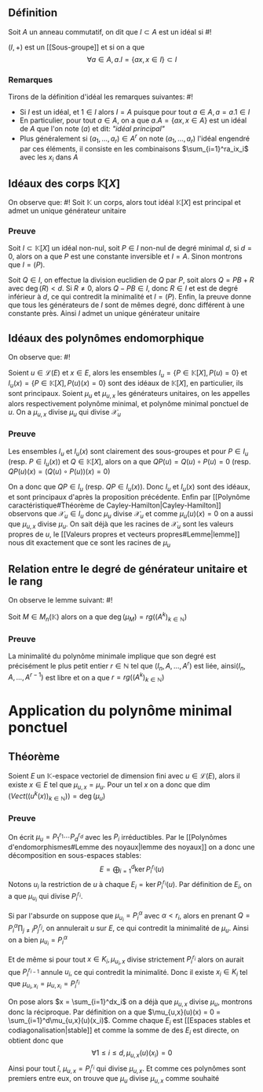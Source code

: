 ## Définition
Soit $A$ un anneau commutatif, on dit que $I \subset A$ est un idéal si #!

$(I, +)$ est un [[Sous-groupe]] et si on a que $$\forall a \in A, a.I = \{ax,x \in I\} \subset I$$
<!--ID: 1715537862433-->


### Remarques
Tirons de la définition d'idéal les remarques suivantes: #!

- Si $I$ est un idéal, et $1 \in I$ alors $I = A$ puisque pour tout $a \in A, a = a.1 \in I$
- En particulier, pour tout $a \in A$, on a que $a.A =\{ax, x \in A\}$ est un idéal de $A$ que l'on note $(a)$ et dit: *"idéal principal"* 
- Plus généralement si $(a_1, \dots, a_r) \in A^r$ on note $(a_1, \dots, a_r)$ l'idéal engendré par ces éléments, il consiste en les combinaisons $\sum_{i=1}^ra_ix_i$ avec les $x_i$ dans $A$
<!--ID: 1715537862435-->


## Idéaux des corps $\mathbb K[X]$
On observe que: #!
Soit $\mathbb K$ un corps, alors tout idéal $\mathbb K[X]$ est principal et admet un unique générateur unitaire
<!--ID: 1715537862436-->


### Preuve
Soit $I\subset \mathbb K[X]$ un idéal non-nul, soit $P \in I$ non-nul de degré minimal $d$, si $d=0$, alors on a que $P$ est une constante inversible et $I =A$. Sinon montrons que $I= (P)$.

Soit $Q \in I$, on effectue la division euclidien de $Q$ par $P$, soit alors $Q = PB +R$ avec $\deg(R) <d$.
Si $R \not = 0$, alors $Q-PB \in I$, donc $R \in I$ et est de degré inférieur à $d$, ce qui contredit la minimalité et $I = (P)$.
Enfin, la preuve donne que tous les générateurs de $I$ sont de mêmes degré, donc différent à une constante près. Ainsi $I$ admet un unique générateur unitaire

## Idéaux des polynômes endomorphique
On observe que: #!

Soient $u \in \mathcal L(E)$ et $x \in E$, alors les ensembles $I_u = \{P \in \mathbb K[X], P(u) = 0\}$ et $I_u(x) = \{P \in \mathbb K[X], P(u)(x) = 0\}$ sont des idéaux de $\mathbb K[X]$, en particulier, ils sont principaux. Soient $\mu_u$ et $\mu_{u,x}$ les générateurs unitaires, on les appelles alors respectivement polynôme minimal, et polynôme minimal ponctuel de $u$. On a $\mu_{u,x}$ divise $\mu_u$ qui divise $\mathcal X_u$
<!--ID: 1715537862438-->


### Preuve
Les ensembles $I_u$ et $I_u(x)$ sont clairement des sous-groupes et pour $P \in I_u$ (resp. $P \in I_u(x)$) et $Q \in \mathbb K[X]$, alors on a que $QP(u) = Q(u)\circ P(u) = 0$ (resp. $QP(u)(x) =  (Q(u) \circ P(u))(x) = 0$)

On a donc que $QP \in I_u$ (resp. $QP \in I_u(x)$). Donc $I_u$ et $I_u(x)$ sont des idéaux, et sont principaux d'après la proposition précédente.
Enfin par [[Polynôme caractéristique#Théorème de Cayley-Hamilton|Cayley-Hamilton]] observons que $\mathcal X_u \in I_u$ donc $\mu_u$ divise $\mathcal X_u$ et comme $\mu_u(u)(x) = 0$ on a aussi que $\mu_{u,x}$ divise $\mu_u$. On sait déjà que les racines de $\mathcal X_u$ sont les valeurs propres de $u$, le [[Valeurs propres et vecteurs propres#Lemme|lemme]] nous dit exactement que ce sont les racines de $\mu_u$

## Relation entre le degré de générateur unitaire et le rang
On observe le lemme suivant: #!

Soit $M \in M_n(\mathbb K)$ alors on a que $\deg(\mu_M) = rg((A^k)_{k \in \mathbb N})$
<!--ID: 1715537862440-->


### Preuve
La minimalité du polynôme minimale implique que son degré est précisément le plus petit entier $r \in \mathbb N$ tel que $(I_n, A, \dots, A^r)$ est liée, ainsi$(I_n, A, \dots, A^{r-1})$ est libre et on a que $r = rg((A^k)_{k \in \mathbb N})$


# Application du polynôme minimal ponctuel

## Théorème
Soient $E$ un $\mathbb K$-espace vectoriel de dimension fini avec $u \in \mathcal L(E)$, alors il existe $x \in E$ tel que $\mu_{u, x} = \mu_u$. Pour un tel $x$ on a donc que $\dim(Vect((u^k(x))_{k \in \mathbb N})) = \deg(\mu_u)$

### Preuve
On écrit $\mu_u = P_1^{r_1} \cdots P_d^{r_d}$ avec les $P_i$ irréductibles. Par le [[Polynômes d'endomorphismes#Lemme des noyaux|lemme des noyaux]] on a donc une décomposition en sous-espaces stables:
$$E = \bigoplus_{i=1}^d \ker P_i^{r_i}(u)$$
Notons $u_i$ la restriction de $u$ à chaque $E_i = \ker P_i^{r_i}(u)$. 
Par définition de $E_i$, on a que $\mu_{u_i}$ qui divise $P_i^{r_i}$.

Si par l'absurde on suppose que $\mu_{u_i} = P_i^\alpha$ avec $\alpha < r_i$, alors en prenant $Q = P_i^\alpha\prod_{j\not = i}P_j^{r_j}$, on annulerait $u$ sur $E$, ce qui contredit la minimalité de $\mu_u$.
Ainsi on a bien $\mu_{u_i} = P_i^\alpha$ 

Et de même si pour tout $x \in K_i, \mu_{u_i, x}$ divise strictement $P_i^{r_i}$ alors on aurait que $P_i^{r_{i-1}}$ annule $u_i$, ce qui contredit la minimalité.
Donc il existe $x_i \in K_i$ tel que $\mu_{u_i, x_i} = \mu_{u, x_i} = P_i^{r_i}$

On pose alors $x = \sum_{i=1}^dx_i$ on a déjà que $\mu_{u,x}$ divise $\mu_u$, montrons donc la réciproque.
Par définition on a que $\mu_{u,x}(u)(x) = 0 = \sum_{i=1}^d\mu_{u,x}(u)(x_i)$. Comme chaque $E_i$ est [[Espaces stables et codiagonalisation|stable]] et comme la somme de des $E_i$ est directe, on obtient donc que
$$\forall 1 \leq i \leq d, \mu_{u,x}(u)(x_i) = 0$$
Ainsi pour tout $î$, $\mu_{u,x} = P_i^{r_i}$ qui divise $\mu_{u,x}$. Et comme ces polynômes sont premiers entre eux, on trouve que $\mu_u$ divise $\mu_{u,x}$ comme souhaité
$$\tag*{$\blacksquare$}$$